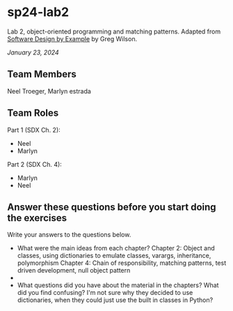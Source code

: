 # sp24-lab2
Lab 2, object-oriented programming and matching patterns. Adapted from [Software Design by Example](https://third-bit.com/sdxpy/) by Greg Wilson.

_January 23, 2024_

## Team Members
Neel Troeger, Marlyn estrada

## Team Roles
Part 1 (SDX Ch. 2):
* Neel
* Marlyn

Part 2 (SDX Ch. 4):
* Marlyn
* Neel

## Answer these questions before you start doing the exercises
Write your answers to the questions below.

* What were the main ideas from each chapter?
  Chapter 2: Object and classes, using dictionaries to emulate classes, varargs, inheritance, polymorphism
  Chapter 4: Chain of responsibility, matching patterns, test driven development, null object pattern
* 
* What questions did you have about the material in the chapters? What did you find confusing?
I'm not sure why they decided to use dictionaries, when they could just use the built in classes in Python?

